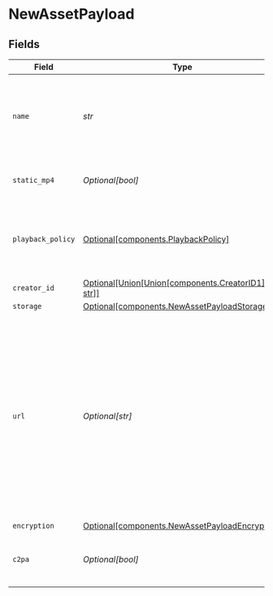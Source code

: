 # NewAssetPayload


## Fields

| Field                                                                                                                                                                                                                      | Type                                                                                                                                                                                                                       | Required                                                                                                                                                                                                                   | Description                                                                                                                                                                                                                | Example                                                                                                                                                                                                                    |
| -------------------------------------------------------------------------------------------------------------------------------------------------------------------------------------------------------------------------- | -------------------------------------------------------------------------------------------------------------------------------------------------------------------------------------------------------------------------- | -------------------------------------------------------------------------------------------------------------------------------------------------------------------------------------------------------------------------- | -------------------------------------------------------------------------------------------------------------------------------------------------------------------------------------------------------------------------- | -------------------------------------------------------------------------------------------------------------------------------------------------------------------------------------------------------------------------- |
| `name`                                                                                                                                                                                                                     | *str*                                                                                                                                                                                                                      | :heavy_check_mark:                                                                                                                                                                                                         | Name of the asset. This is not necessarily the filename, can be a<br/>custom name or title<br/>                                                                                                                            | filename.mp4                                                                                                                                                                                                               |
| `static_mp4`                                                                                                                                                                                                               | *Optional[bool]*                                                                                                                                                                                                           | :heavy_minus_sign:                                                                                                                                                                                                         | Whether to generate MP4s for the asset.                                                                                                                                                                                    | true                                                                                                                                                                                                                       |
| `playback_policy`                                                                                                                                                                                                          | [Optional[components.PlaybackPolicy]](../../models/components/playbackpolicy.md)                                                                                                                                           | :heavy_minus_sign:                                                                                                                                                                                                         | Whether the playback policy for a asset or stream is public or signed                                                                                                                                                      |                                                                                                                                                                                                                            |
| `creator_id`                                                                                                                                                                                                               | [Optional[Union[Union[components.CreatorID1], str]]](../../models/components/inputcreatorid.md)                                                                                                                            | :heavy_minus_sign:                                                                                                                                                                                                         | N/A                                                                                                                                                                                                                        |                                                                                                                                                                                                                            |
| `storage`                                                                                                                                                                                                                  | [Optional[components.NewAssetPayloadStorage]](../../models/components/newassetpayloadstorage.md)                                                                                                                           | :heavy_minus_sign:                                                                                                                                                                                                         | N/A                                                                                                                                                                                                                        |                                                                                                                                                                                                                            |
| `url`                                                                                                                                                                                                                      | *Optional[str]*                                                                                                                                                                                                            | :heavy_minus_sign:                                                                                                                                                                                                         | URL where the asset contents can be retrieved. Only allowed (and<br/>also required) in the upload asset via URL endpoint. For an IPFS<br/>source, this should be similar to: `ipfs://{CID}`. For an Arweave<br/>source: `ar://{CID}`.<br/> | https://s3.amazonaws.com/my-bucket/path/filename.mp4                                                                                                                                                                       |
| `encryption`                                                                                                                                                                                                               | [Optional[components.NewAssetPayloadEncryption]](../../models/components/newassetpayloadencryption.md)                                                                                                                     | :heavy_minus_sign:                                                                                                                                                                                                         | N/A                                                                                                                                                                                                                        |                                                                                                                                                                                                                            |
| `c2pa`                                                                                                                                                                                                                     | *Optional[bool]*                                                                                                                                                                                                           | :heavy_minus_sign:                                                                                                                                                                                                         | Decides if the output video should include C2PA signature                                                                                                                                                                  |                                                                                                                                                                                                                            |